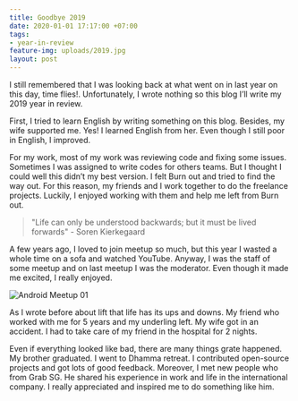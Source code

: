 ```yaml
---
title: Goodbye 2019
date: 2020-01-01 17:17:00 +07:00
tags:
- year-in-review
feature-img: uploads/2019.jpg
layout: post
---
```


I still remembered that I was looking back at what went on in last year on this day, time flies!. Unfortunately, I wrote nothing so this blog I’ll write my 2019 year in review.

First, I tried to learn English by writing something on this blog. Besides, my wife supported me. Yes! I learned English from her. Even though I still poor in English, I improved.

For my work, most of my work was reviewing code and fixing some issues. Sometimes I was assigned to write codes for others teams. But I thought I could well this didn’t my best version. I felt Burn out and tried to find the way out. For this reason, my friends and I work together to do the freelance projects. Luckily, I enjoyed working with them and help me left from Burn out.

> "Life can only be understood backwards; but it must be lived forwards" - Soren Kierkegaard

A few years ago, I loved to join meetup so much, but this year I wasted a whole time on a sofa and watched YouTube. Anyway, I was the staff of some meetup and on last meetup I was the moderator. Even though it made me excited, I really enjoyed.

![Android Meetup 01](/me/uploads/android-meetup.jpg)

As I wrote before about lift that life has its ups and downs. My friend who worked with me for 5 years and my underling left. My wife got in an accident. I had to take care of my friend in the hospital for 2 nights. 

Even if everything looked like bad, there are many things grate happened. My brother graduated. I went to Dhamma retreat. I contributed open-source projects and got lots of good feedback. Moreover, I met new people who from Grab SG. He shared his experience in work and life in the international company. I really appreciated and inspired me to do something like him.